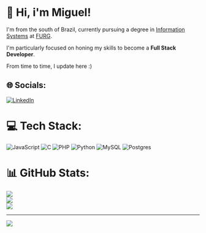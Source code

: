 # 👋 Hi, i'm Miguel!

I'm from the south of Brazil, currently pursuing a degree in  [Information Systems](http://www.si.c3.furg.br/) at [FURG](https://www.furg.br/en/carreiros-campus).
 
I'm particularly focused on honing my skills to become a **Full Stack Developer**.

From time to time, I update here :)

## 🌐 Socials:
[![LinkedIn](https://img.shields.io/badge/LinkedIn-%230077B5.svg?logo=linkedin&logoColor=white)](https://www.linkedin.com/in/miguel-medina-1a0b641a0/) 

# 💻 Tech Stack:
![JavaScript](https://img.shields.io/badge/javascript-%23323330.svg?style=for-the-badge&logo=javascript&logoColor=%23F7DF1E) ![C](https://img.shields.io/badge/c-%2300599C.svg?style=for-the-badge&logo=c&logoColor=white) ![PHP](https://img.shields.io/badge/php-%23777BB4.svg?style=for-the-badge&logo=php&logoColor=white) ![Python](https://img.shields.io/badge/python-3670A0?style=for-the-badge&logo=python&logoColor=ffdd54) ![MySQL](https://img.shields.io/badge/mysql-4479A1.svg?style=for-the-badge&logo=mysql&logoColor=white) ![Postgres](https://img.shields.io/badge/postgres-%23316192.svg?style=for-the-badge&logo=postgresql&logoColor=white)
# 📊 GitHub Stats:
![](https://github-readme-stats.vercel.app/api?username=miguelMedinaCastro&theme=dark&hide_border=false&include_all_commits=false&count_private=false)<br/>
![](https://github-readme-streak-stats.herokuapp.com/?user=miguelMedinaCastro&theme=dark&hide_border=false)<br/>
![](https://github-readme-stats.vercel.app/api/top-langs/?username=miguelMedinaCastro&theme=dark&hide_border=false&include_all_commits=false&count_private=false&layout=compact)

---
[![](https://visitcount.itsvg.in/api?id=miguelMedinaCastro&icon=0&color=0)](https://visitcount.itsvg.in)
